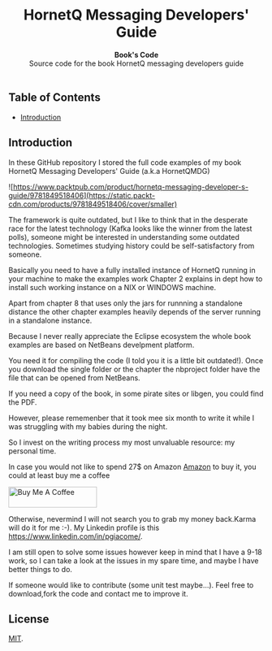 <h1 align="center">HornetQ Messaging Developers' Guide</h1>


<div align="center">
  <strong>Book's Code</strong>
</div>
<div align="center">
   Source code for the book HornetQ messaging developers guide
</div>

<br />

## Table of Contents
- [Introduction](#Introduction)
## Introduction
In these GitHub repository I stored the full code examples of my book HornetQ Messaging Developers' Guide (a.k.a HornetQMDG) 

![https://www.packtpub.com/product/hornetq-messaging-developer-s-guide/9781849518406](https://static.packt-cdn.com/products/9781849518406/cover/smaller)

 
 The framework is quite outdated, but I like to think that in the desperate race for the latest technology (Kafka looks like the winner from the latest polls), someone might be interested in understanding some outdated technologies. 
Sometimes studying history could be self-satisfactory from someone.

Basically you need to have a fully installed instance of HornetQ running in your machine to make the examples work Chapter 2 explains in dept how to install such working instance on a NIX or WINDOWS machine.

Apart from chapter 8 that uses only the jars for runnning a standalone distance the other chapter examples heavily depends of the server running in a standalone instance.

Because I never really appreciate the Eclipse ecosystem the whole book examples are based on NetBeans develpment platform. 

You need it for compiling the code (I told you it is a little bit outdated!). Once you download the single folder or the chapter the nbproject folder have the file that can be opened from NetBeans.  

If you need a copy of the book, in some pirate sites or libgen, you could find the PDF. 

However, please rememenber that it took mee six month to write it while I was struggling with my babies during the night. 

So I invest on the writing process my most unvaluable resource: my personal time.

In case you would not like to spend 27$ on Amazon [Amazon](https://www.amazon.com/HornetQ-Messaging-Developers-Guide-Giacomelli-ebook/dp/B009X5KIGE/ref=sr_1_1?dchild=1&keywords=hornetq&qid=1599849896&sr=8-1) to buy it, you could at least buy me a coffee 

<a href="buymeacoffee.com/aRuj8Ug" target="_blank"><img src="https://cdn.buymeacoffee.com/buttons/default-blue.png" alt="Buy Me A Coffee" height="41" width="174"></a>

Otherwise, nevermind I will not search you to grab my money back.Karma will do it for me :-). My Linkedin profile is this https://www.linkedin.com/in/pgiacome/. 

I am still open to solve some issues however keep in mind that I have a 9-18 work, so I can take a look at the issues in my spare time, and maybe I have better things to do.

If someone would like to contribute (some unit test maybe...). Feel free to download,fork the code and contact me to improve it.


## License
[MIT](https://tldrlegal.com/license/mit-license).